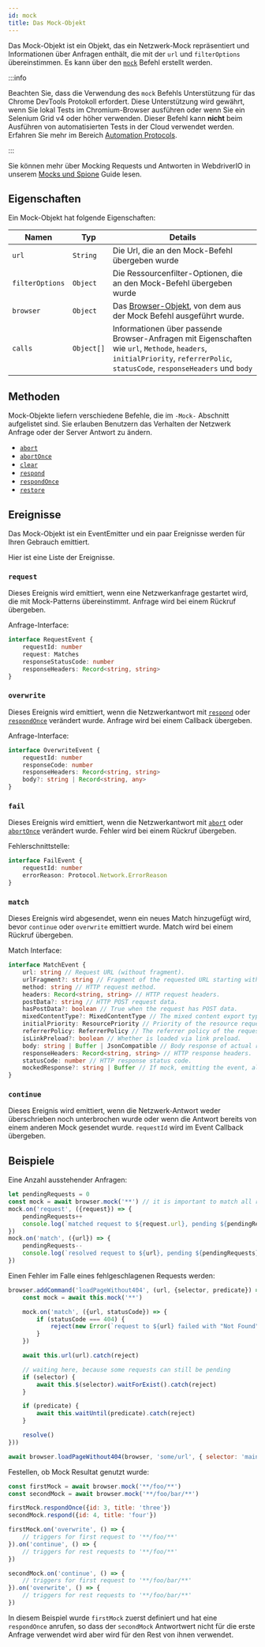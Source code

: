 ```yaml
---
id: mock
title: Das Mock-Objekt
---
```


Das Mock-Objekt ist ein Objekt, das ein Netzwerk-Mock repräsentiert und Informationen über Anfragen enthält, die mit der `url` und `filterOptions` übereinstimmen. Es kann über den [`mock`](/docs/api/browser/mock) Befehl erstellt werden.

:::info

Beachten Sie, dass die Verwendung des `mock` Befehls Unterstützung für das Chrome DevTools Protokoll erfordert. Diese Unterstützung wird gewährt, wenn Sie lokal Tests im Chromium-Browser ausführen oder wenn Sie ein Selenium Grid v4 oder höher verwenden. Dieser Befehl kann __nicht__ beim Ausführen von automatisierten Tests in der Cloud verwendet werden. Erfahren Sie mehr im Bereich [Automation Protocols](/docs/automationProtocols).

:::

Sie können mehr über Mocking Requests und Antworten in WebdriverIO in unserem [Mocks und Spione](/docs/mocksandspies) Guide lesen.

## Eigenschaften

Ein Mock-Objekt hat folgende Eigenschaften:

| Namen           | Typ        | Details                                                                                                                                                                        |
| --------------- | ---------- | ------------------------------------------------------------------------------------------------------------------------------------------------------------------------------ |
| `url`           | `String`   | Die Url, die an den Mock-Befehl übergeben wurde                                                                                                                                |
| `filterOptions` | `Object`   | Die Ressourcenfilter-Optionen, die an den Mock-Befehl übergeben wurde                                                                                                          |
| `browser`       | `Object`   | Das [Browser-Objekt](/docs/api/browser), von dem aus der Mock Befehl ausgeführt wurde.                                                                                         |
| `calls`         | `Object[]` | Informationen über passende Browser-Anfragen mit Eigenschaften wie `url`, `Methode`, `headers`, `initialPriority`, `referrerPolic`, `statusCode`, `responseHeaders` und `body` |

## Methoden

Mock-Objekte liefern verschiedene Befehle, die im `-Mock-` Abschnitt aufgelistet sind. Sie erlauben Benutzern das Verhalten der Netzwerk Anfrage oder der Server Antwort zu ändern.

- [`abort`](/docs/api/mock/abort)
- [`abortOnce`](/docs/api/mock/abortOnce)
- [`clear`](/docs/api/mock/clear)
- [`respond`](/docs/api/mock/respond)
- [`respondOnce`](/docs/api/mock/respondOnce)
- [`restore`](/docs/api/mock/restore)

## Ereignisse

Das Mock-Objekt ist ein EventEmitter und ein paar Ereignisse werden für Ihren Gebrauch emittiert.

Hier ist eine Liste der Ereignisse.

### `request`

Dieses Ereignis wird emittiert, wenn eine Netzwerkanfrage gestartet wird, die mit Mock-Patterns übereinstimmt. Anfrage wird bei einem Rückruf übergeben.

Anfrage-Interface:
```ts
interface RequestEvent {
    requestId: number
    request: Matches
    responseStatusCode: number
    responseHeaders: Record<string, string>
}
```

### `overwrite`

Dieses Ereignis wird emittiert, wenn die Netzwerkantwort mit [`respond`](/docs/api/mock/respond) oder [`respondOnce`](/docs/api/mock/respondOnce) verändert wurde. Anfrage wird bei einem Callback übergeben.

Anfrage-Interface:
```ts
interface OverwriteEvent {
    requestId: number
    responseCode: number
    responseHeaders: Record<string, string>
    body?: string | Record<string, any>
}
```

### `fail`

Dieses Ereignis wird emittiert, wenn die Netzwerkantwort mit [`abort`](/docs/api/mock/abort) oder [`abortOnce`](/docs/api/mock/abortOnce) verändert wurde. Fehler wird bei einem Rückruf übergeben.

Fehlerschnittstelle:
```ts
interface FailEvent {
    requestId: number
    errorReason: Protocol.Network.ErrorReason
}
```

### `match`

Dieses Ereignis wird abgesendet, wenn ein neues Match hinzugefügt wird, bevor `continue` oder `overwrite` emittiert wurde. Match wird bei einem Rückruf übergeben.

Match Interface:
```ts
interface MatchEvent {
    url: string // Request URL (without fragment).
    urlFragment?: string // Fragment of the requested URL starting with hash, if present.
    method: string // HTTP request method.
    headers: Record<string, string> // HTTP request headers.
    postData?: string // HTTP POST request data.
    hasPostData?: boolean // True when the request has POST data.
    mixedContentType?: MixedContentType // The mixed content export type of the request.
    initialPriority: ResourcePriority // Priority of the resource request at the time request is sent.
    referrerPolicy: ReferrerPolicy // The referrer policy of the request, as defined in https://www.w3.org/TR/referrer-policy/
    isLinkPreload?: boolean // Whether is loaded via link preload.
    body: string | Buffer | JsonCompatible // Body response of actual resource.
    responseHeaders: Record<string, string> // HTTP response headers.
    statusCode: number // HTTP response status code.
    mockedResponse?: string | Buffer // If mock, emitting the event, also modified it's response.
}
```

### `continue`

Dieses Ereignis wird emittiert, wenn die Netzwerk-Antwort weder überschrieben noch unterbrochen wurde oder wenn die Antwort bereits von einem anderen Mock gesendet wurde. `requestId` wird im Event Callback übergeben.

## Beispiele

Eine Anzahl ausstehender Anfragen:

```js
let pendingRequests = 0
const mock = await browser.mock('**') // it is important to match all requests otherwise, the resulting value can be very confusing.
mock.on('request', ({request}) => {
    pendingRequests++
    console.log(`matched request to ${request.url}, pending ${pendingRequests} requests`)
})
mock.on('match', ({url}) => {
    pendingRequests--
    console.log(`resolved request to ${url}, pending ${pendingRequests} requests`)
})
```

Einen Fehler im Falle eines fehlgeschlagenen Requests werden:

```js
browser.addCommand('loadPageWithout404', (url, {selector, predicate}) => new Promise(async (resolve, reject) => {
    const mock = await this.mock('**')

    mock.on('match', ({url, statusCode}) => {
        if (statusCode === 404) {
            reject(new Error(`request to ${url} failed with "Not Found"`))
        }
    })

    await this.url(url).catch(reject)

    // waiting here, because some requests can still be pending
    if (selector) {
        await this.$(selector).waitForExist().catch(reject)
    }

    if (predicate) {
        await this.waitUntil(predicate).catch(reject)
    }

    resolve()
}))

await browser.loadPageWithout404(browser, 'some/url', { selector: 'main' })
```

Festellen, ob Mock Resultat genutzt wurde:

```js
const firstMock = await browser.mock('**/foo/**')
const secondMock = await browser.mock('**/foo/bar/**')

firstMock.respondOnce({id: 3, title: 'three'})
secondMock.respond({id: 4, title: 'four'})

firstMock.on('overwrite', () => {
    // triggers for first request to '**/foo/**'
}).on('continue', () => {
    // triggers for rest requests to '**/foo/**'
})

secondMock.on('continue', () => {
    // triggers for first request to '**/foo/bar/**'
}).on('overwrite', () => {
    // triggers for rest requests to '**/foo/bar/**'
})
```

In diesem Beispiel wurde `firstMock` zuerst definiert und hat eine `respondOnce` anrufen, so dass der `secondMock` Antwortwert nicht für die erste Anfrage verwendet wird aber wird für den Rest von ihnen verwendet.
